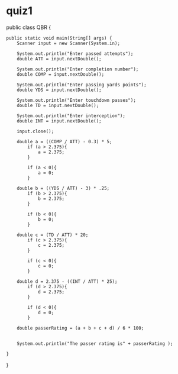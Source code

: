 # quiz1
public class QBR {
	
	public static void main(String[] args) {
		Scanner input = new Scanner(System.in);
		
		System.out.println("Enter passed attempts");
		double ATT = input.nextDouble();
		
		System.out.println("Enter completion number");
		double COMP = input.nextDouble();
		
		System.out.println("Enter passing yards points");
		double YDS = input.nextDouble();
		
		System.out.println("Enter touchdown passes");
		double TD = input.nextDouble();
		
		System.out.println("Enter interception");
		double INT = input.nextDouble();

		input.close();
		
		double a = ((COMP / ATT) - 0.3) * 5;
			if (a > 2.375){
				a = 2.375;			
			}
			
			if (a < 0){
				a = 0;
			}
		
		double b = ((YDS / ATT) - 3) * .25;
			if (b > 2.375){
				b = 2.375;			
			}
		
			if (b < 0){
				b = 0;
			}
		
		double c = (TD / ATT) * 20;
			if (c > 2.375){
				c = 2.375;			
			}
	
			if (c < 0){
				c = 0;
			}
			
		double d = 2.375 - ((INT / ATT) * 25);
			if (d > 2.375){
				d = 2.375;			
			}
	
			if (d < 0){
				d = 0;
			}
		
		double passerRating = (a + b + c + d) / 6 * 100;
		
		
		System.out.println("The passer rating is" + passerRating );
		
	}

}

